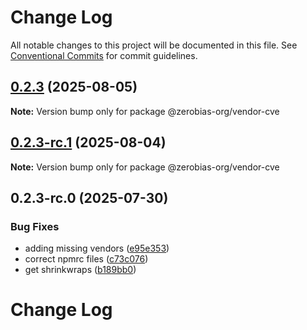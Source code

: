 # Change Log

All notable changes to this project will be documented in this file.
See [Conventional Commits](https://conventionalcommits.org) for commit guidelines.

## [0.2.3](https://github.com/zerobias-org/vendor/compare/@zerobias-org/vendor-cve@0.2.3-rc.1...@zerobias-org/vendor-cve@0.2.3) (2025-08-05)

**Note:** Version bump only for package @zerobias-org/vendor-cve





## [0.2.3-rc.1](https://github.com/zerobias-org/vendor/compare/@zerobias-org/vendor-cve@0.2.3-rc.0...@zerobias-org/vendor-cve@0.2.3-rc.1) (2025-08-04)

**Note:** Version bump only for package @zerobias-org/vendor-cve





## 0.2.3-rc.0 (2025-07-30)


### Bug Fixes

* adding missing vendors ([e95e353](https://github.com/zerobias-org/vendor/commit/e95e35309a1812973f4536f535eee460edc5414c))
* correct npmrc files ([c73c076](https://github.com/zerobias-org/vendor/commit/c73c0761e1e567cc0c2f0f8179725016d11caf8c))
* get shrinkwraps ([b189bb0](https://github.com/zerobias-org/vendor/commit/b189bb0cf53ad66427530ccc0eab7824527942d3))





# Change Log
